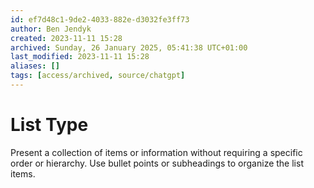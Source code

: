 ```yaml
---
id: ef7d48c1-9de2-4033-882e-d3032fe3ff73
author: Ben Jendyk
created: 2023-11-11 15:28
archived: Sunday, 26 January 2025, 05:41:38 UTC+01:00
last_modified: 2023-11-11 15:28
aliases: []
tags: [access/archived, source/chatgpt]
---
```


# List Type

Present a collection of items or information without requiring a specific order or hierarchy. Use bullet points or subheadings to organize the list items.
